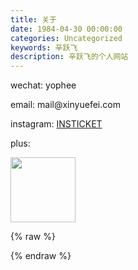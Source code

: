 ```yaml
---
title: 关于
date: 1984-04-30 00:00:00
categories: Uncategorized
keywords: 辛跃飞
description: 辛跃飞的个人网站
---
```


wechat: &#x79;&#111;&#112;&#x68;&#101;&#101;

email: &#109;&#97;&#105;&#108;&#64;&#120;&#105;&#110;&#121;&#117;&#101;&#102;&#101;&#105;&#46;&#99;&#111;&#109;

instagram: <a href="https://www.instagram.com/insticket/" target="_blank">INSTICKET</a>

plus:

<a href="http://datong0.com/" target="_blank" alt="网站建设"><img src="/images/else/datong0.jpg" style="width: 104px; margin: 0" /></a>


{% raw %}
<style>
.title .info,
.pagination {
	visibility: hidden;
}
.title .info {
	height: 0;
	margin-top: 0;
}
</style>
{% endraw %}
